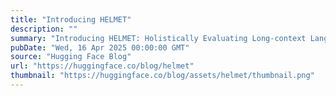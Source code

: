 ```yaml
---
title: "Introducing HELMET"
description: ""
summary: "Introducing HELMET: Holistically Evaluating Long-context Language Models Contact: hyen@cs.princeton...."
pubDate: "Wed, 16 Apr 2025 00:00:00 GMT"
source: "Hugging Face Blog"
url: "https://huggingface.co/blog/helmet"
thumbnail: "https://huggingface.co/blog/assets/helmet/thumbnail.png"
---
```


